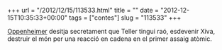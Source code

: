 +++
url = "/2012/12/15/113533.html"
title = ""
date = "2012-12-15T10:35:33+00:00"
tags = ["contes"]
slug = "113533"
+++

[Oppenheimer](http://en.wikipedia.org/wiki/J._Robert_Oppenheimer) desitja secretament que Teller tingui raó, esdevenir Xiva, destruir el món per una reacció en cadena en el primer assaig atòmic.
